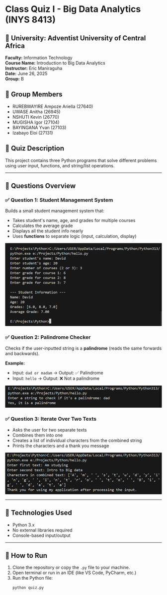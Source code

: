 # Class Quiz I - Big Data Analytics (INYS 8413)

## 📍 University: Adventist University of Central Africa  
**Faculty:** Information Technology  
**Course Name:** Introduction to Big Data Analytics  
**Instructor:** Eric Maniraguha  
**Date:** June 26, 2025  
**Group:** B 
## 👥 Group Members

- RUREBWAYIRE Ampoze Ariella  (27640)
- UWASE Anitha  (26945)
- NSHUTI Kevin  (26770)
- MUGISHA Igor  (27104)
- BAYINGANA Yvan  (27103)
- Izabayo Eloi  (27131)


## 📝 Quiz Description

This project contains three Python programs that solve different problems using user input, functions, and string/list operations.

---

## 🧠 Questions Overview

### ✅ Question 1: Student Management System

Builds a small student management system that:

- Takes student's name, age, and grades for multiple courses
- Calculates the average grade
- Displays all the student info nearly
- Uses **functions** to separate logic (input, calculation, display)

![QUESTION 1](https://github.com/ELOI-CODE1/intro_to_bigdata/blob/main/images/question%201.png)

### ✅ Question 2: Palindrome Checker

Checks if the user-inputted string is a **palindrome** (reads the same forwards and backwards).

**Example:**
- Input: `dad or madam` → Output: ✅ Palindrome
- Input: `hello` → Output: ❌ Not a palindrome

![QUESTION 2](https://github.com/ELOI-CODE1/intro_to_bigdata/blob/main/images/question%202.png)
### ✅ Question 3: Iterate Over Two Texts

- Asks the user for two separate texts
- Combines them into one
- Creates a list of individual characters from the combined string
- Prints the characters and a thank you message

![QUESTION 3](https://github.com/ELOI-CODE1/intro_to_bigdata/blob/main/images/question%203.png)

---

## 🔧 Technologies Used

- Python 3.x
- No external libraries required
- Console-based input/output

---

## 🚀 How to Run

1. Clone the repository or copy the `.py` file to your machine.
2. Open terminal or run in an IDE (like VS Code, PyCharm, etc.)
3. Run the Python file:
   ```bash
   python quiz.py
